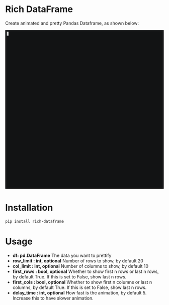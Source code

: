 # Rich DataFrame

Create animated and pretty Pandas Dataframe, as shown below:

![image](prettify_table.gif)

# Installation
```bash
pip install rich-dataframe
```

# Usage
* **df: pd.DataFrame**
The data you want to prettify
* **row_limit : int, optional**
    Number of rows to show, by default 20
* **col_limit : int, optional**
    Number of columns to show, by default 10
* **first_rows : bool, optional**
    Whether to show first n rows or last n rows, by default True. If this is set to False, show last n rows.
* **first_cols : bool, optional**
    Whether to show first n columns or last n columns, by default True. If this is set to False, show last n rows.
* **delay_time : int, optional**
    How fast is the animation, by default 5. Increase this to have slower animation.

